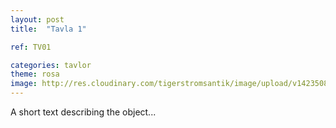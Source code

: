 ```yaml
---
layout: post
title:  "Tavla 1"

ref: TV01

categories: tavlor
theme: rosa
image: http://res.cloudinary.com/tigerstromsantik/image/upload/v1423508158/Keen_l91bzl.jpg
---
```


A short text describing the object...




